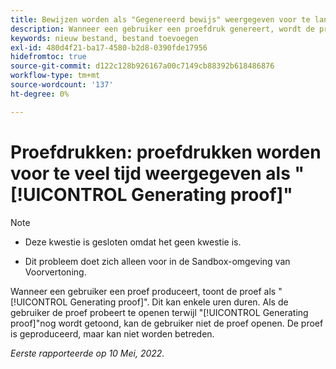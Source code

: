 ```yaml
---
title: Bewijzen worden als "Gegenereerd bewijs" weergegeven voor te lange tijd
description: Wanneer een gebruiker een proefdruk genereert, wordt de proefdruk weergegeven als "Bewijs genereren". Dit kan enkele uren duren. Als de gebruiker de proefdruk probeert te openen terwijl "Bewijs genereren" nog wordt weergegeven, kan de gebruiker de proefdruk niet openen. De proef is geproduceerd, maar kan niet worden betreden.
keywords: nieuw bestand, bestand toevoegen
exl-id: 480d4f21-ba17-4580-b2d8-0390fde17956
hidefromtoc: true
source-git-commit: d122c128b926167a00c7149cb88392b618486876
workflow-type: tm+mt
source-wordcount: '137'
ht-degree: 0%

---
```


# Proefdrukken: proefdrukken worden voor te veel tijd weergegeven als &quot;[!UICONTROL Generating proof]&quot;

>[!NOTE]
>
>* Deze kwestie is gesloten omdat het geen kwestie is.
>
>* Dit probleem doet zich alleen voor in de Sandbox-omgeving van Voorvertoning.

Wanneer een gebruiker een proef produceert, toont de proef als &quot;[!UICONTROL Generating proof]&quot;. Dit kan enkele uren duren. Als de gebruiker de proef probeert te openen terwijl &quot;[!UICONTROL Generating proof]&quot;nog wordt getoond, kan de gebruiker niet de proef openen. De proef is geproduceerd, maar kan niet worden betreden.

*Eerste rapporteerde op 10 Mei, 2022.*
